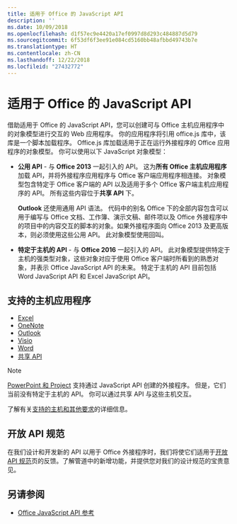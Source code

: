 ```yaml
---
title: 适用于 Office 的 JavaScript API
description: ''
ms.date: 10/09/2018
ms.openlocfilehash: d1f57ec9e4420a17ef0997d8d293c484887d5d79
ms.sourcegitcommit: 6f53df6f3ee91e084cd5160bb48afbbd49743b7e
ms.translationtype: HT
ms.contentlocale: zh-CN
ms.lasthandoff: 12/22/2018
ms.locfileid: "27432772"
---
```

# <a name="javascript-api-for-office"></a>适用于 Office 的 JavaScript API

借助适用于 Office 的 JavaScript API，您可以创建可与 Office 主机应用程序中的对象模型进行交互的 Web 应用程序。 你的应用程序将引用 office.js 库中，该库是一个脚本加载程序。 Office.js 库加载适用于正在运行外接程序的 Office 应用程序的对象模型。 你可以使用以下 JavaScript 对象模型：

- **公用 API** - 与 **Office 2013** 一起引入的 API。 这为**所有 Office 主机应用程序**加载 API，并将外接程序应用程序与 Office 客户端应用程序相连接。 对象模型包含特定于 Office 客户端的 API 以及适用于多个 Office 客户端主机应用程序的 API。 所有这些内容位于**共享 API** 下。 

  **Outlook** 还使用通用 API 语法。 代码中的别名 Office 下的全部内容包含可以用于编写与 Office 文档、工作簿、演示文稿、邮件项以及 Office 外接程序中的项目中的内容交互的脚本的对象。如果外接程序面向 Office 2013 及更高版本，则必须使用这些公用 API。 此对象模型使用回叫。

- **特定于主机的 API** - 与 **Office 2016** 一起引入的 API。 此对象模型提供特定于主机的强类型对象，这些对象对应于使用 Office 客户端时所看到的熟悉对象，并表示 Office JavaScript API 的未来。 特定于主机的 API 目前包括 Word JavaScript API 和 Excel JavaScript API。

## <a name="supported-host-applications"></a>支持的主机应用程序

- [Excel](overview/excel-add-ins-reference-overview.md)
- [OneNote](overview/onenote-add-ins-javascript-reference.md)
- [Outlook](requirement-sets/outlook-api-requirement-sets.md)
- [Visio](overview/visio-javascript-reference-overview.md)
- [Word](overview/word-add-ins-reference-overview.md)
- [共享 API](requirement-sets/office-add-in-requirement-sets.md)

> [!NOTE] 
> [PowerPoint 和 Project](requirement-sets/powerpoint-and-project-note.md) 支持通过 JavaScript API 创建的外接程序。 但是，它们当前没有特定于主机的 API。 你可以通过共享 API 与这些主机交互。

了解有关[支持的主机和其他要求](https://docs.microsoft.com/office/dev/add-ins/concepts/requirements-for-running-office-add-ins)的详细信息。

## <a name="open-api-specifications"></a>开放 API 规范

在我们设计和开发新的 API 以用于 Office 外接程序时，我们将使它们适用于[开放 API 规范](openspec.md)页的反馈。了解管道中的新增功能，并提供您对我们的设计规范的宝贵意见。

## <a name="see-also"></a>另请参阅

- [Office JavaScript API 参考](https://docs.microsoft.com/javascript/api/overview/office?view=office-js)